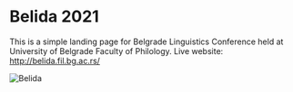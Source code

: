 # Belida 2021
This is a simple landing page for Belgrade Linguistics Conference held at University of Belgrade Faculty of Philology.
Live website: http://belida.fil.bg.ac.rs/

![Belida](https://user-images.githubusercontent.com/45717276/142934368-c747e15b-fe81-436d-9de1-a7438bf0b514.png)
